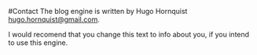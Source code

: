 #Contact
The blog engine is written by Hugo Hornquist <hugo.hornquist@gmail.com>.

I would recomend that you change this text to info about you, if you intend
to use this engine.
